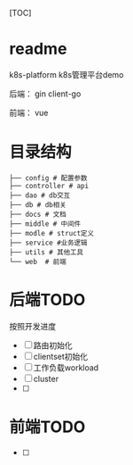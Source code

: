 [TOC]
# readme
k8s-platform
k8s管理平台demo

后端：
gin client-go

前端：
vue

# 目录结构
```shell
├── config # 配置参数
├── controller # api
├── dao # db交互
├── db # db相关
├── docs # 文档
├── middle # 中间件
├── modle # struct定义
├── service #业务逻辑
├── utils # 其他工具
└── web  # 前端

```


# 后端TODO
按照开发进度
- [ ] 路由初始化
- [ ] clientset初始化
- [ ] 工作负载workload
- [ ] cluster
- [ ] 





# 前端TODO
- [ ] 

